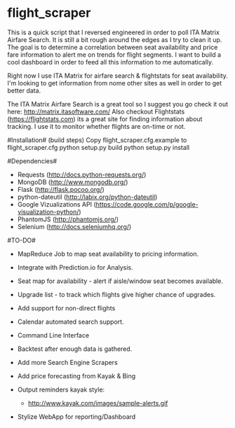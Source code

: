 flight_scraper
===============

This is a quick script that I reversed engineered in order to poll ITA Matrix Airfare Search. It is still a bit rough around the edges as I try to clean it up. The goal is to determine a correlation between seat availability and price fare information to alert me on trends for flight segments. I want to build a cool dashboard in order to feed all this information to me automatically. 

Right now I use ITA Matrix for airfare search & flightstats for seat availability. I'm looking to get information from nome other sites as well in order to get better data. 

The ITA Matrix Airfare Search is a great tool so I suggest you go check it out here: http://matrix.itasoftware.com/
Also checkout Flightstats (https://flightstats.com) its a great site for finding information about tracking. I use it to monitor whether flights are on-time or not.

#Installation#
(build steps)
Copy flight_scraper.cfg.example to flight_scraper.cfg
python setup.py build
python setup.py install

#Dependencies#
* Requests (http://docs.python-requests.org/)
* MongoDB (http://www.mongodb.org/)
* Flask (http://flask.pocoo.org/)
* python-dateutil (http://labix.org/python-dateutil)
* Google Vizualizations API (https://code.google.com/p/google-visualization-python/)
* PhantomJS (http://phantomjs.org/)
* Selenium (http://docs.seleniumhq.org/)

#TO-DO#
* MapReduce Job to map seat availability to pricing information.
* Integrate with Prediction.io for Analysis.
* Seat map for availability - alert if aisle/window seat becomes available.
* Upgrade list - to track which flights give higher chance of upgrades.
* Add support for non-direct flights
* Calendar automated search support.
* Command Line Interface
* Backtest after enough data is gathered.

* Add more Search Engine Scrapers
* Add price forecasting from Kayak & Bing
* Output reminders kayak style:
	* http://www.kayak.com/images/sample-alerts.gif
* Stylize WebApp for reporting/Dashboard

